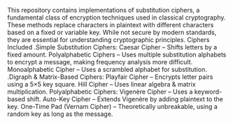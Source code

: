 This repository contains implementations of substitution ciphers, a fundamental class of encryption techniques used in classical cryptography. These methods replace characters in plaintext with different characters based on a fixed or variable key. While not secure by modern standards, they are essential for understanding cryptographic principles.
Ciphers Included
.Simple Substitution Ciphers:
Caesar Cipher – Shifts letters by a fixed amount.
Polyalphabetic Ciphers –  Uses multiple substitution alphabets to encrypt a message, making frequency analysis more difficult.
Monoalphabetic Cipher – Uses a scrambled alphabet for substitution.
.Digraph & Matrix-Based Ciphers:
Playfair Cipher – Encrypts letter pairs using a 5×5 key square.
Hill Cipher – Uses linear algebra & matrix multiplication.
Polyalphabetic Ciphers:
Vigenère Cipher – Uses a keyword-based shift.
Auto-Key Cipher – Extends Vigenère by adding plaintext to the key.
One-Time Pad (Vernam Cipher) – Theoretically unbreakable, using a random key as long as the message.
